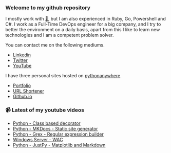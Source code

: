 ### Welcome to my github repository

I mostly work with [:snake:](https://www.python.org/), but I am also experienced in Ruby, Go, Powershell and C#. I work as a Full-Time DevOps engineer for a big company, and I try to better the environment on a daily basis, apart from this I like to learn new technologies and I am a competent problem solver.

You can contact me on the following mediums.
- [Linkedin](https://www.linkedin.com/in/r3ap3rpy)
- [Twitter](https://twitter.com/r3ap3rpy)
- [YouTube](https://www.youtube.com/channel/UC1qkMXH8d2I9DDAtBSeEHqg)

I have three personal sites hosted on [pythonanywhere](https://www.pythonanywhere.com/)
- [Portfolio](http://r3ap3rpy.pythonanywhere.com/)
- [URL Shortener](http://shortenpy.pythonanywhere.com/)
- [Github.io](https://r3ap3rpy.github.io/)

### :video_camera: Latest of my youtube videos
<!-- YOUTUBE:START -->
- [Python - Class based decorator](https://www.youtube.com/watch?v=FSgIH3nDGj8)
- [Python - MKDocs - Static site generator](https://www.youtube.com/watch?v=rvkGWcqbh2c)
- [Python - Grex - Regular expression builder](https://www.youtube.com/watch?v=e8RgfgpR2mM)
- [Windows Server - WAC](https://www.youtube.com/watch?v=iajZ5W3mQRg)
- [Python - JustPy - Matplotlib and Markdown](https://www.youtube.com/watch?v=UOm157DsAEQ)
<!-- YOUTUBE:END -->

